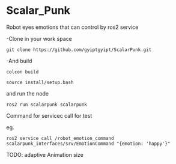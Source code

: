 # Scalar_Punk
Robot eyes emotions that can control by ros2 service


-Clone in your work space 
```
git clone https://github.com/gyiptgyipt/ScalarPunk.git
```

-And build
```
colcon build
```

```
source install/setup.bash
```

and run the node 

```
ros2 run scalarpunk scalarpunk
```


Command for servicec call for test
<!-- ```
ros2 topic pub -r 1 /robot_emotion std_msgs/msg/String "data: 'angry'" --once
``` -->

eg. 
```
ros2 service call /robot_emotion_command scalarpunk_interfaces/srv/EmotionCommand "{emotion: 'happy'}"
```




TODO: adaptive Animation size